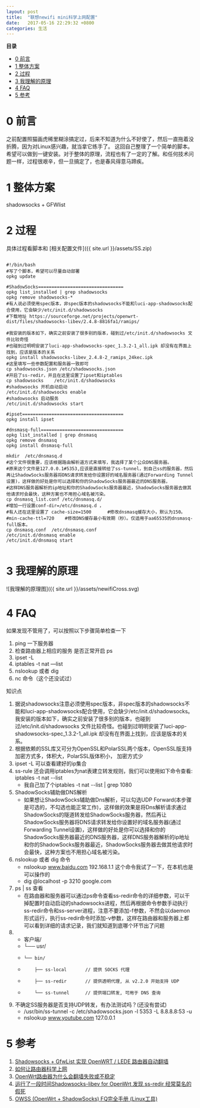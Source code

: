 ```yaml
---
layout: post
title:  "联想newifi mini科学上网配置"
date:   2017-05-16 22:29:32 +0800
categories: 生活
---
```





**目录**

* [0 前言](#preface)
* [1 整体方案](#brief)
* [2 过程](#process)
* [3 我理解的原理](#underTheHood)
* [4 FAQ](#FAQ)
* [5 参考](#reference)


# 0 前言<a name="preface"></a>


之前配置照猫画虎稀里糊涂搞定过，后来不知道为什么不好使了，然后一直拖着没折腾，因为对Linux感兴趣，就当拿它练手了。
这回自己整理了一个简单的脚本。希望可以做到一键安装。对于整体的原理，流程也有了一定的了解。和任何技术问题一样，过程很艰辛，但一旦搞定了，也是春风得意马蹄疾。



# 1 整体方案<a name="brief"></a>

shadowsocks + GFWlist


# 2 过程<a name="process"></a>


具体过程看脚本和
[相关配置文件]({{ site.url }}/assets/SS.zip)



~~~

#!/bin/bash
#写了个脚本，希望可以尽量自动部署
opkg update

#ShadowSocks================================
opkg list_installed | grep shadowsocks
opkg remove shadowsocks-*
#有人说必须使用spec版本，非spec版本的shadowsocks不能和luci-app-shadowsocks配合使用，它会缺少/etc/init.d/shadowsocks
#下载地址 https://sourceforge.net/projects/openwrt-dist/files/shadowsocks-libev/2.4.8-8816fa1/ramips/

#我安装的版本如下，确实之前安装了很多别的版本，碰到过/etc/init.d/shadowsocks 文件比较奇怪
#也碰到过明明安装了luci-app-shadowsocks-spec_1.3.2-1_all.ipk 却没有在界面上找到，应该是版本的关系
opkg install shadowsocks-libev_2.4.8-2_ramips_24kec.ipk
#这里填写一些参数配置和服务器一致即可
cp shadowsocks.json /etc/shadowsocks.json
#开启了ss-redir，并且在这里设置了ipset和iptables
cp shadowsocks    /etc/init.d/shadowsocks
#shadowsocks 开机自动启动
/etc/init.d/shadowsocks enable
#shadowsocks 启动服务
/etc/init.d/shadowsocks start

#ipset======================================
opkg install ipset

#dnsmasq-full===============================
opkg list_installed | grep dnsmasq
opkg remove dnsmasq
opkg install dnsmasq-full

mkdir  /etc/dnsmasq.d
#这个文件很重要，应该根据路由解析道方式来填写，我选择了某个公众DNS服务器。
#原来这个文件是127.0.0.1#5353,应该是直接转给了ss-tunnel，到自己ss的服务器，然后再让ShadowSocks服务器将DNS请求转发给你设置好的域名服务器(通过Forwarding Tunnel设置)，这样做的好处是你可以选择和你的ShadowSocks服务器最近的DNS服务器，
#这样DNS服务器解析的ip地址和你的ShadowSocks服务器最近，ShadowSocks服务器去做其他请求时会最快，这种方案也不用担心域名被污染。
cp dnsmasq_list.conf /etc/dnsmasq.d/
#增加一行设置conf-dir=/etc/dnsmasq.d ，
#有人还在这里设置了 cache-size=1500      #修改dnsmasq缓存大小，默认为150。
#min-cache-ttl=720    #修改DNS缓存最小有效期（秒）。仅适用于aa65535的dnsmasq-full版本。
cp dnsmasq.conf  /etc/dnsmasq.conf
/etc/init.d/dnsmasq enable
/etc/init.d/dnsmasq start


~~~


# 3 我理解的原理<a name="underTheHood"></a>

![我理解的原理图]({{ site.url }}/assets/newifiCross.svg)

# 4 FAQ<a name="FAQ"></a>
如果发现不管用了，可以按照以下步骤简单检查一下

1. ping 一下服务器
2. 检查路由器上相应的服务 是否正常开启 ps
3. ipset -L
4. iptables -t nat —list
5. nslookup 或者 dig
6. nc 命令（这个还没试过）

知识点

1. 据说shadowsocks注意必须使用spec版本，非spec版本的shadowsocks不能和luci-app-shadowsocks配合使用，它会缺少/etc/init.d/shadowsocks。我安装的版本如下，确实之前安装了很多别的版本，也碰到过/etc/init.d/shadowsocks 文件比较奇怪。也碰到过明明安装了luci-app-shadowsocks-spec_1.3.2-1_all.ipk 却没有在界面上找到，应该是版本的关系。
2. 根据依赖的SSL库又可分为OpenSSL和PolarSSL两个版本，OpenSSL版支持加密方式多，体积大，PolarSSL版体积小， 加密方式少
3. ipset -L 可以查看建好的ip集合
4. ss-rule 还会调用iptables为nat表建立转发规则，我们可以使用如下命令查看: iptables -t nat --list
    * 我自己加了个iptables -t nat  --list  | grep 1080  
5. ShadowSocks辅助做DNS解析
    * 如果想让ShadowSocks辅助做Dns解析，可以勾选UDP Forward(本步骤是可选的，不勾选也能正常工作)，这样做的效果是将Dns解析请求通过ShadowSocks的隧道转发给ShadowSocks服务器，然后再让ShadowSocks服务器将DNS请求转发给你设置好的域名服务器(通过Forwarding Tunnel设置)，这样做的好处是你可以选择和你的ShadowSocks服务器最近的DNS服务器，这样DNS服务器解析的ip地址和你的ShadowSocks服务器最近，ShadowSocks服务器去做其他请求时会最快，这种方案也不用担心域名被污染。
6. nslookup 或者 dig 命令
    * nslookup www.baidu.com 192.168.1.1 这个命令我试了一下，在本机也是可以操作的
    * dig @localhost -p 3210 google.com 
7. ps | ss 查看
    * 在路由器和服务器可以通过ps命令查看ss-redir命令的详细参数，可以干掉配置时自动启动的shadowsocks进程，然后再根据命令参数手动执行ss-redir命令和ss-server进程，注意不要添加-f参数，不然会以daemon形式运行，执行ss-redir命令时添加-v参数，这样在路由器和服务器上都可以看到详细的请求记录，我们就知道到底哪个环节出了问题
8. 
    * 客户端/
    * └── usr/
    *     └── bin/
    *         ├── ss-local       // 提供 SOCKS 代理
    *         ├── ss-redir       // 提供透明代理, 从 v2.2.0 开始支持 UDP
    *         └── ss-tunnel      // 提供端口转发, 可用于 DNS 查询
9. 不确定SS服务器是否支持UDP转发，有办法测试吗？(还没有尝试)
    * /usr/bin/ss-tunnel -c /etc/shadowsocks.json  -l 5353 -L 8.8.8.8:53 -u
    * nslookup www.youtube.com 127.0.0.1



    
# 5 参考<a name="reference"></a>


   1. [Shadowsocks + GfwList 实现 OpenWRT / LEDE 路由器自动翻墙
](https://cokebar.info/archives/962)
   2. [如何让路由器科学上网](http://www.cloudchou.com/work/post-983.html
)
   3. [OpenWrt路由器为什么会翻墙失败或不稳定]( https://softwaredownload.gitbooks.io/openwrt-fanqiang/ebook/03.7.html
)
   4. [运行了一段时间Shadowsocks-libev for OpenWrt 发现 ss-redir 经常莫名的假死
](https://github.com/shadowsocks/openwrt-shadowsocks/issues/106
)
   5. [OWSS (OpenWrt + ShadowSocks) FQ完全手册 (Linux工具)
](https://blog.lutty.me/code/openwrt/2014-10/owss-fq-guide-linux-tool.html
)